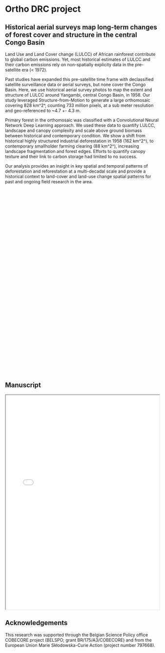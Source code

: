 # Ortho DRC project

## Historical aerial surveys map long-term changes of forest cover and structure in the central Congo Basin

<style>
.legend {
	text-align: left;
	line-height: 18px;
	color: #555;
	padding: 6px 8px;
	font: 16px/18px Arial, Helvetica, sans-serif;
	background: rgba(255,255,255,0.8);
	box-shadow: 0 0 15px rgba(0,0,0,0.2);
	border-radius: 5px;
}

.legend h4 {
    margin: 0 0 5px;
	color: #777;
}

.legend i {
	width: 18px;
	height: 18px;
	float: left;
	margin-right: 8px;
	opacity: 0.7;
}

.legend .circle {
	border-radius: 50%;
	width: 10px;
	height: 10px;
	margin-top: 8px;
}


img {
  border-radius: 0%;
}

</style>

<link rel="stylesheet" href="https://unpkg.com/leaflet@1.3.4/dist/leaflet.css">
<script src="https://unpkg.com/leaflet@1.3.4/dist/leaflet.js"></script>
<script src="https://ajax.googleapis.com/ajax/libs/jquery/1.11.0/jquery.min.js"></script>
<script src="https://ajax.googleapis.com/ajax/libs/jqueryui/1.10.4/jquery-ui.min.js"></script>
<script src='https://api.mapbox.com/mapbox.js/plugins/leaflet-fullscreen/v1.0.1/Leaflet.fullscreen.min.js'></script>
<link href='https://api.mapbox.com/mapbox.js/plugins/leaflet-fullscreen/v1.0.1/leaflet.fullscreen.css' rel='stylesheet' />

Land Use and Land Cover change (LULCC) of African rainforest contribute to global carbon emissions. Yet, most historical estimates of LULCC and their carbon emissions rely on non-spatially explicity data in the pre-satellite era (< 1972).

Past studies have expanded this pre-satellite time frame with declassified satellite surveillance data or aerial surveys, but none cover the Congo Basin. Here, we use historical aerial survey photos to map the extent and structure of LULCC around Yangambi, central Congo Basin, in 1958. Our study leveraged Structure-from-Motion to generate a large orthomosaic covering 828 km^2^, counting 733 million pixels, at a sub meter resolution and geo-referenced to ~4.7 +- 4.3 m. 

Primary forest in the orthomosaic was classified with a Convolutional Neural Network Deep Learning approach. We used these data to quantify LULCC, landscape and canopy complexity and scale above ground biomass between historical and contemporary condition. We show a shift from historical highly structured industrial deforestation in 1958 (162 km^2^), to contemporary smallholder farming clearing (88 km^2^), increasing landscape fragmentation and forest edges. Efforts to quantify canopy texture and their link to carbon storage had limited to no success. 

Our analysis provides an insight in key spatial and temporal patterns of deforestation and reforestation at a multi-decadal scale and provide a historical context to land-cover and land-use change spatial patterns for past and ongoing field research in the area.

<div id="map" style="width: 600px%; height: 600px; z-index:0;"></div>


## Manuscript

<div>
  <iframe src="../manuscript/main.pdf" style="width:100%;height:700px;"></iframe>
</div>

## Acknowledgements

This research was supported through the Belgian Science Policy office COBECORE project (BELSPO; grant BR/175/A3/COBECORE) and from the European Union Marie Skłodowska-Curie Action (project number 797668).

<script>
      var map = L.map('map').setView([0.9, 24.5], 13);
      var baselayer =  L.tileLayer('https://server.arcgisonline.com/ArcGIS/rest/services/World_Imagery/MapServer/tile/{z}/{y}/{x}',{
    	maxZoom: 16,
    	minZoom: 13,
    	subdomains:['mt0']}).addTo(map);
	var ortho = L.tileLayer('https://github.com/khufkens/COBECORE_maps/raw/master/ortho/{z}/{x}/{y}.png', {
        maxZoom: 16,
	    minZoom: 13,
        tms: false
      }).addTo(map);
      var cover = L.tileLayer('https://github.com/khufkens/COBECORE_maps/raw/master/cover/{z}/{x}/{y}.png', {
        maxZoom: 16,
	    minZoom: 13,
        tms: false
      }).addTo(map);
      L.control.layers({'Basemap':baselayer},{'orthomosaic':ortho,'forest cover':cover}).addTo(map);
      
function getColor(d) {
    return d == 4  ? '#33a02c' :
           d == 3  ? '#b2df8a' :
           d == 2  ? '#1f78b4' :
           d == 1  ? '#a6cee3' :
                     '#a6cee3' ;
}

var legend = L.control({position: 'bottomright'});

legend.onAdd = function (map) {
      var div = L.DomUtil.create('div', 'info legend'),
         grades = [1, 2, 3, 4],
         labels = ['no change','forest regrowth >1958','forest loss >2000','forest loss >1958'];
    for (var i = 0; i < grades.length; i++) {
        div.innerHTML +=
            '<i style="background:' + getColor(grades[i]) + '"></i> ' +
            labels[i] + '<br>';
    }
    return div;
};
map.addControl(new L.Control.Fullscreen());

legend.addTo(map);

</script>
